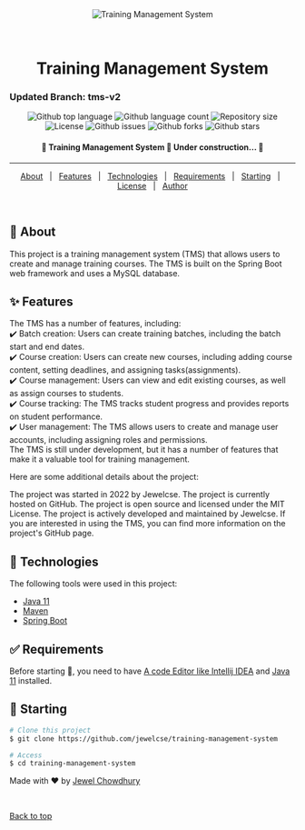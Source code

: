 <div align="center" id="top"> 
  <img src="./.github/app.gif" alt="Training Management System" />


  &#xa0;

</div>

<h1 align="center">Training Management System</h1>
<h3>Updated Branch: tms-v2</h3>

<p align="center">
  <img alt="Github top language" src="https://img.shields.io/github/languages/top/jewelcse/training-management-system?color=56BEB8">

  <img alt="Github language count" src="https://img.shields.io/github/languages/count/jewelcse/training-management-system?color=56BEB8">

  <img alt="Repository size" src="https://img.shields.io/github/repo-size/jewelcse/training-management-system?color=56BEB8">

  <img alt="License" src="https://img.shields.io/github/license/jewelcse/training-management-system?color=56BEB8">

  <img alt="Github issues" src="https://img.shields.io/github/issues/jewelcse/training-management-system?color=56BEB8" /> 

  <img alt="Github forks" src="https://img.shields.io/github/forks/jewelcse/training-management-system?color=56BEB8" /> 

  <img alt="Github stars" src="https://img.shields.io/github/stars/jewelcse/training-management-system?color=56BEB8" /> 
</p>

<!-- Status -->

<h4 align="center"> 
	🚧  Training Management System 🚀 Under construction...  🚧
</h4> 

<hr>

<p align="center">
  <a href="#dart-about">About</a> &#xa0; | &#xa0; 
  <a href="#sparkles-features">Features</a> &#xa0; | &#xa0;
  <a href="#rocket-technologies">Technologies</a> &#xa0; | &#xa0;
  <a href="#white_check_mark-requirements">Requirements</a> &#xa0; | &#xa0;
  <a href="#checkered_flag-starting">Starting</a> &#xa0; | &#xa0;
  <a href="#memo-license">License</a> &#xa0; | &#xa0;
  <a href="https://github.com/{{YOUR_GITHUB_USERNAME}}" target="_blank">Author</a>
</p>

<br>

## :dart: About ##


This project is a training management system (TMS) that allows users to create and manage training courses. 
The TMS is built on the Spring Boot web framework and uses a MySQL database. 


## :sparkles: Features ##

The TMS has a number of features, including: \
:heavy_check_mark: Batch creation: Users can create training batches, including the batch start and end dates.\
:heavy_check_mark: Course creation: Users can create new courses, including adding course content, setting deadlines, and assigning tasks(assignments).\
:heavy_check_mark: Course management: Users can view and edit existing courses, as well as assign courses to students.\
:heavy_check_mark: Course tracking: The TMS tracks student progress and provides reports on student performance.\
:heavy_check_mark: User management: The TMS allows users to create and manage user accounts, including assigning roles and permissions.\
The TMS is still under development, but it has a number of features that make it a valuable tool for training management.

Here are some additional details about the project:

The project was started in 2022 by Jewelcse.
The project is currently hosted on GitHub.
The project is open source and licensed under the MIT License.
The project is actively developed and maintained by Jewelcse.
If you are interested in using the TMS, you can find more information on the project's GitHub page.

## :rocket: Technologies ##

The following tools were used in this project:

- [Java 11](#)
- [Maven](#)
- [Spring Boot](#)


## :white_check_mark: Requirements ##

Before starting :checkered_flag:, you need to have [A code Editor like Intellij IDEA](#) and [Java 11](#) installed.

## :checkered_flag: Starting ##

```bash
# Clone this project
$ git clone https://github.com/jewelcse/training-management-system

# Access
$ cd training-management-system

```




Made with :heart: by <a href="https://github.com/jewelcse" target="_blank">Jewel Chowdhury</a>

&#xa0;

<a href="#top">Back to top</a>

